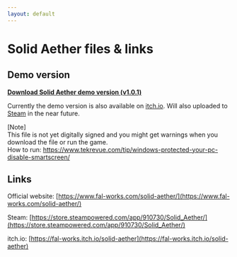```yaml
---
layout: default
---
```


# Solid Aether files & links

## Demo version

**[Download Solid Aether demo version (v1.0.1)](./solid_aether_demo.zip)**

Currently the demo version is also available on [itch.io](https://fal-works.itch.io/solid-aether).
Will also uploaded to [Steam](https://store.steampowered.com/app/910730/Solid_Aether/) in the near future.

\[Note\]  
This file is not yet digitally signed and you might get warnings when you download the file or run the game.  
How to run: [https://www.tekrevue.com/tip/windows-protected-your-pc-disable-smartscreen/
](https://www.tekrevue.com/tip/windows-protected-your-pc-disable-smartscreen/)


## Links

Official website: [https://www.fal-works.com/solid-aether/](https://www.fal-works.com/solid-aether/)

Steam: [https://store.steampowered.com/app/910730/Solid_Aether/](https://store.steampowered.com/app/910730/Solid_Aether/)

itch.io: [https://fal-works.itch.io/solid-aether](https://fal-works.itch.io/solid-aether)

